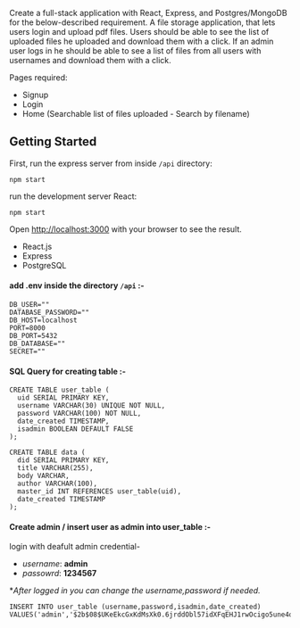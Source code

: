 Create a full-stack application with React, Express, and Postgres/MongoDB for the below-described requirement.
A file storage application, that lets users login and upload pdf files. Users should be able to see the list of uploaded files he uploaded and download them with a click. If an admin user logs in he should be able to see a list of files from all users with usernames and download them with a click.

Pages required:
* Signup
* Login
* Home (Searchable list of files uploaded - Search by filename)

## Getting Started

First, run the express server from inside `/api` directory:

```
npm start
```

run the development server React:

```
npm start
```
Open [http://localhost:3000](http://localhost:3000) with your browser to see the result.

* React.js
* Express
* PostgreSQL

#### add .env inside the directory `/api` :-

```
DB_USER=""
DATABASE_PASSWORD=""
DB_HOST=localhost
PORT=8000
DB_PORT=5432
DB_DATABASE=""
SECRET=""
```
#### SQL Query  for creating table :-

```
CREATE TABLE user_table (
  uid SERIAL PRIMARY KEY,
  username VARCHAR(30) UNIQUE NOT NULL,
  password VARCHAR(100) NOT NULL,
  date_created TIMESTAMP,
  isadmin BOOLEAN DEFAULT FALSE
);

CREATE TABLE data (
  did SERIAL PRIMARY KEY,
  title VARCHAR(255),
  body VARCHAR,
  author VARCHAR(100),
  master_id INT REFERENCES user_table(uid),
  date_created TIMESTAMP
);

```

#### Create admin / insert  user as admin into user_table :-
login with deafult admin credential-
 * *username*: **admin**
 * *passowrd*: **1234567**
 
 **After logged in you can change the username,password if needed.*

```
INSERT INTO user_table (username,password,isadmin,date_created)
VALUES('admin','$2b$08$UKeEkcGxKdMsXk0.6jrddObl57idXFqEHJ1rwOcigo5une4o1ALm2','true',NOW());
```







